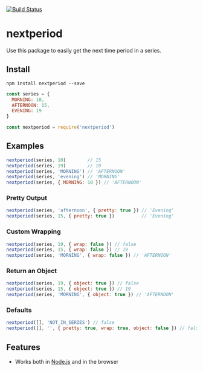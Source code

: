 [![Build Status](https://travis-ci.org/harrymt/nextperiod.svg?branch=master)](https://travis-ci.org/harrymt/nextperiod)

# nextperiod

Use this package to easily get the next time period in a series.

## Install

```
npm install nextperiod --save
```

```js
const series = {
  MORNING: 10,
  AFTERNOON: 15,
  EVENING: 19
}

const nextperiod = require('nextperiod')
```

## Examples

```js
nextperiod(series, 10)        // 15
nextperiod(series, 19)        // 10
nextperiod(series, 'MORNING') // 'AFTERNOON'
nextperiod(series, 'evening') // 'MORNING'
nextperiod(series, { MORNING: 10 }) // 'AFTERNOON'
```

### Pretty Output

```js
nextperiod(series, 'afternoon', { pretty: true }) // 'Evening'
nextperiod(series, 15, { pretty: true })          // 'Evening'
```

### Custom Wrapping

```js
nextperiod(series, 19, { wrap: false }) // false
nextperiod(series, 15, { wrap: false }) // 19
nextperiod(series, 'MORNING', { wrap: false }) // 'AFTERNOON'
```

### Return an Object

```js
nextperiod(series, 19, { object: true }) // false
nextperiod(series, 15, { object: true }) // 19
nextperiod(series, 'MORNING', { object: true }) // 'AFTERNOON'
```

### Defaults

```js
nextperiod([], 'NOT_IN_SERIES') // false
nextperiod([], '', { pretty: true, wrap: true, object: false }) // false
```

## Features

- Works both in [Node.js](https://nodejs.org) and in the browser
